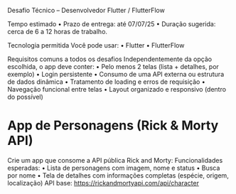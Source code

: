 Desafio Técnico – Desenvolvedor Flutter / FlutterFlow 

Tempo estimado
• Prazo de entrega: até 07/07/25
• Duração sugerida: cerca de 6 a 12 horas de trabalho.

Tecnologia permitida
Você pode usar:
• Flutter
• FlutterFlow

Requisitos comuns a todos os desafios
Independentemente da opção escolhida, o app deve conter:
• Pelo menos 2 telas (lista + detalhes, por exemplo)
• Login persistente
• Consumo de uma API externa ou estrutura de dados dinâmica
• Tratamento de loading e erros de requisição
• Navegação funcional entre telas
• Layout organizado e responsivo (dentro do possível)


# App de Personagens (Rick & Morty API)
Crie um app que consome a API pública Rick and Morty:
Funcionalidades esperadas:
• Lista de personagens com imagem, nome e status
• Busca por nome
• Tela de detalhes com informações completas (espécie, origem, localização)
API base: https://rickandmortyapi.com/api/character
